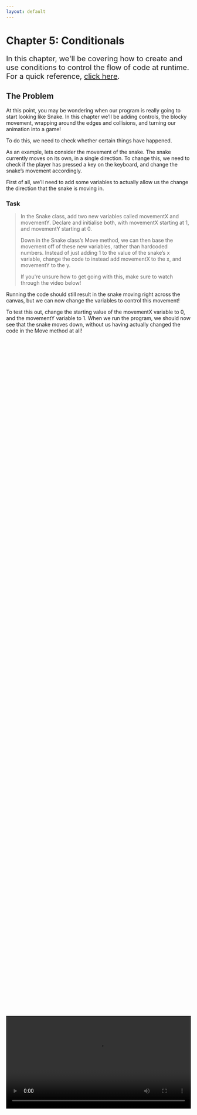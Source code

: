 ```yaml
---
layout: default
---
```


<h1>Chapter 5: Conditionals</h1>
<p style="font-size:20px">
In this chapter, we'll be covering how to create and use conditions to control the flow of code at runtime.
<br>
For a quick reference, <a href="../QuickReference/conditionals">click here</a>.
<br></p>

<h2>The Problem</h2>
At this point, you may be wondering when our program is really going to start looking like Snake. In this chapter we’ll be adding controls, the blocky movement, wrapping around the edges and collisions, and turning our animation into a game!

To do this, we need to check whether certain things have happened. 

As an example, lets consider the movement of the snake. The snake currently moves on its own, in a single direction. To change this, we need to check if the player has pressed a key on the keyboard, and change the snake’s movement accordingly.

First of all, we’ll need to add some variables to actually allow us the change the direction that the snake is moving in.

<h3>Task</h3>
<blockquote>
In the Snake class, add two new variables called movementX and movementY. Declare and initialise both, with movementX starting at 1, and movementY starting at 0.

Down in the Snake class’s Move method, we can then base the movement off of these new variables, rather than hardcoded numbers. Instead of just adding 1 to the value of the snake’s x variable, change the code to instead add movementX to the x, and movementY to the y.

If you're unsure how to get going with this, make sure to watch through the video below!
</blockquote>

Running the code should still result in the snake moving right across the canvas, but we can now change the variables to control this movement! 

To test this out, change the starting value of the movementX variable to 0, and the movementY variable to 1.
When we run the program, we should now see that the snake moves down, without us having actually changed the code in the Move method at all!


<br>
<div style="display: flex; justify-content: center; align-items: center; height: 100%;">
  <video width="600" controls style="max-width: 100%;">
    <source src="{{ site.baseurl }}/Videos/MovementVariables.mp4" type="video/mp4">
    Your browser does not support the video tag.
  </video>
</div>
<br>


<br>
<h2  id="if_statements">If Statements</h2>
But we want to change these values on the fly! So back in the draw method in the main tab, copy and paste in the code below:

{% highlight java %}
if(false){
  snake.movementX = 0;
  snake.movementY = -1;
}
{% endhighlight %}
<br>


This block of code makes use of a few things we’ve seen before, and a new element called the `if statement`!
<li>If statements will run code based on whether a condition returns true.</li>

In the example above, we can see that once again we are making use of both round and curly brackets, to take in information, and to bundle together the code that will run when the condition is met. 

Inside the round brackets, the information we pass in needs to be equal to `true` or `false`, and in this case, we’re directly passing in `false`.

When we run the code, we should see that the snake moves as it did before, because the code bundled together isn’t being run, as the condition (the value inside the round brackets) is never equal to true.

<li>Change the “false” to “true” and run the code again.</li>

This time you should see that the snake immediately begins to move up the screen. In this case, the information we passed in was evaluated as `true`, so the code inside the curly brackets setting the movementY to move the snake upwards was run.


To move this a little closer to controls for our game, change the `true` value to `keyPressed`.


keyPressed is a boolean (`true`/`false`) variable that is built-in to Processing, meaning we don’t have to `declare` or `initialise` it, just like with the setup and draw methods. 


<li>Processing controls the value in <b><i>keyPressed</i></b> for us, and will set it to true when the player is pressing any key, and false when they aren’t.</li>

If we run the program, we should now see that the snake moves as normal, and then moves up as soon as a key is pressed (you may have to click into the canvas window before keyboard controls work).


<br>
<div style="display: flex; justify-content: center; align-items: center; height: 100%;">
  <video width="600" controls style="max-width: 100%;">
    <source src="{{ site.baseurl }}/Videos/IfStatements.mp4" type="video/mp4">
    Your browser does not support the video tag.
  </video>
</div>
<br>


<br>
<h2  id="testing_equality">Testing Equality ==</h2>
This is a good start, but we don’t just want to check if a key has been pressed, we want to test if a specific key has been pressed, and move accordingly.

Change the if statement to reflect the example code below:

{% highlight java %}
if(keyPressed){
  if(key=='w'){
    snake.movementX = 0;
    snake.movementY = -1;
  }
}
{% endhighlight %}
<br>

In the code above, we’ve `nested` a new if statement inside the previous one, moving the code that ran before inside of it.


Inside the round brackets of our nested if statement, we now have a few move new elements. First of all, we have `key`, which is another built-in variable, that will store the most recently pressed key as a char variable. 

<blockquote>
<ul>
<li>A char is the data type for variables that are single characters (letters, numbers, punctuation, etc).</li>
</ul>
</blockquote>


When writing out char values, we enclose the character in `single quotation marks`, just like we have for the ‘w’ after the double equals. The double equals is also new and doesn’t mean assign like the single equals we used when changing variable values did.

<blockquote>
<ul>
	<li>A double equals (==) is used to test if two things are equal</li>
	<li>A single equals (=) is used to assign a value to a variable</li>
</ul>
</blockquote>

So, all together, the new if statement is testing if the value of the key variable is equal to the value of  'w', which will be the case when we press the 'w' key.

When you run the program now, the snake should only begin moving upwards when you press the 'w' key, and other keys should not do this.


We can now add another if statement, inside the keyPressed check, but outside the 'w' check, to test if the player is pressing the 's' key to move downwards.


Edit your code to reflect the code below:

{% highlight java %}
if(keyPressed){
  if(key=='w'){
    snake.movementX = 0;
    snake.movementY = -1;
  }
  if(key=='s'){
    snake.movementX = 0; 
    snake.movementY = 1;
  }
}
{% endhighlight %}
<br>

We should now be able to move up and down in the program using the `w` and `s` keys.

<h3>Task</h3>
<blockquote>
Add two more if statements to change the movement variable to 1 and -1, depending on whether the 'a' or 'd' key is pressed. Remember to also make sure the movementY variable is set to 0, as we don’t want the snake to move diagonally.

If you're unsure how to get this working, watch the video below, but make sure to re-cover this chapter to make sure you understand how to use if statements.
</blockquote>


<br>
<div style="display: flex; justify-content: center; align-items: center; height: 100%;">
  <video width="600" controls style="max-width: 100%;">
    <source src="{{ site.baseurl }}/Videos/TestingEquality.mp4" type="video/mp4">
    Your browser does not support the video tag.
  </video>
</div>
<br>

<br>
<h2  id="comparison_and_logical_operators">Comparison and Logical Operators</h2>
Boolean and Logical Operators
When passing information into our if statement, we might want to check if two things are both true at the same time, or if at least one of them is true. We might want to check if something is not true, or if a value is bigger or smaller than another, and not just exactly equal to it.


In these cases, we need to make use of `Comparison operators` and `Logical Operators`.

The table below lists common comparison and logical operators that you’ll probably want to refer back to when putting together if statements.

<table>
<tbody>
<tr><td>Name</td><td>Symbol</td><td>Example</td><td>Description</td></tr>
<tr><td>Equal</td><td>==</td><td style="white-space: nowrap"> if( a == b ) </td><td>Checks if the value of variables a and b are equal to each other.</td></tr>
<tr><td>Not</td><td>!</td><td style="white-space: nowrap"> if( !a ) </td><td>Checks if the value of variable a is false.</td></tr>
<tr><td>Not Equal</td><td style="white-space: nowrap">!=</td><td> if( a != b ) </td><td>Checks if the value of variables a and b are not equal to each other.</td></tr>
<tr><td>And</td><td>&&</td><td style="white-space: nowrap"> if( a && b ) </td><td>Checks if the value of variables a and b are both equal to true.</td></tr>
<tr><td>Or</td><td>||</td><td style="white-space: nowrap"> if( a || b ) </td><td>Checks if the value of either variable a or b is true.</td></tr>
<tr><td>Less than</td><td style="white-space: nowrap"> < </td><td> if( a < b ) </td><td>Checks if the value of variable a is less than the value of variable b.</td></tr>
<tr><td>Greater than</td><td style="white-space: nowrap"> > </td><td> if( a > b ) </td><td>Checks if the value of variable a is greater than the value of variable b.</td></tr>
<tr><td>Less than or equal to</td><td style="white-space: nowrap"> <= </td><td> if( a <= b ) </td><td>Checks if the value of variable a is less than or equal to the value of variable b.</td></tr>
<tr><td>Greater than or equal to</td><td style="white-space: nowrap"> >= </td><td> if( a >= b ) </td><td>Checks if the value of variable a is greater than or equal to the value of variable b.</td></tr>
</tbody>
</table>

If you want to, you can combine logical and comparison operations, making use of round brackets in the same way that you would in maths to calculate whether part of the calculation is true or false before continuing.


The below code, for example, would check if only variable a is true, and that b and c are both false.

{% highlight java %}
if( (a&&!(b||c))
{% endhighlight %}
<br>


Building the checks inside if statements can be a little daunting, so if you’re unsure, make sure to follow along with the above example in the video below.


<br>
<div style="display: flex; justify-content: center; align-items: center; height: 100%;">
  <video width="600" controls style="max-width: 100%;">
    <source src="{{ site.baseurl }}/Videos/BooleanOperators.mp4" type="video/mp4">
    Your browser does not support the video tag.
  </video>
</div>
<br>

<br>
<h2  id="putting_it_into_practice">Putting It Into Practice</h2>
Let's actually put some of these comparison and logical operators into practice!


It’s worthwhile noting that upper- and lower-case letters are technically different characters, so if you have CapsLock turned on when playing the game, the ‘w’ check will fail, as you’ll actually be putting ‘W’ into the key variable, so to add more resilience, feel free to adapt your code to include the upper-case version of each direction key as below:

{% highlight java %}
if(key=='w' || key=='W')
{% endhighlight %}
<br>

<h3>Important!</h3>
Note how in the example above how we can’t just say `if ( key is equal to w OR W )`.

We have to say `if ( key is equal to w OR key is equal to W )`. This is because the OR, AND and NOT operators only work with true or false values (because they're logical operators). So we first evaluate whether `key is equal to w`, and then evaluate whether `key is equal to W` is true or false. We can then use the OR, to return true or false overall, if one OR the other is true (OR both!).

Each section needs to make sense as a true/false on its own.


<br>
<div style="display: flex; justify-content: center; align-items: center; height: 100%;">
  <video width="600" controls style="max-width: 100%;">
    <source src="{{ site.baseurl }}/Videos/LogicalOperators.mp4" type="video/mp4">
    Your browser does not support the video tag.
  </video>
</div>
<br>

<br>
<h2  id="else_and_else_if">Else and Else If</h2>
Sometimes we want to run one set of code if a condition has been met, and another set of code if it hasn't. In these cases, it can be useful to use an "else".

Following an if statement's closing curly bracket, we can add an additional set of code to run in the case that the previous condition wasn't met. To do this, we simply write "else" followed by more curly brackets to define the scope of the else statement.

In a new project, copy and paste the code below:

{% highlight java %}
int x = 1;

if(x < 2){
println("x is less than 2");
}
else{
println("x is greater than 2");
}
{% endhighlight %}
<br>

We can see in the code above that the else statement doesn't need any additional round brackets, because we're not passing in a condition to check, we already know at that point in the code flow whether the previous condition was met or not, and if it wasn't then the code inside the curly brackets gets run.

If you run the code, you should see that "x is less than 2" is printed to the console, because the value of x (1) is less than 2, and the code in the if statement got to run.

<li>Change the code to set the value of x to 3.</li>

When you now run the code, you should see that "x is greater than 2" is printed to the console, because the value of x (now 3) is NOT less than 2, so the code in the if statement never ran, so the code in the else statement ran instead.

<h3>Else If</h3>
You may have realised there's a problem with the code in the example above. If we set the value of x to be exactly 2, then it is still NOT less than 2, so the console print out reads "x is greater than 2", which is incorrect. In this case we want to add another check, in between the first check and the else statement.

Update your code to reflect the changes below:

{% highlight java %}
int x = 1;

if(x < 2){
println("x is less than 2");
}
else if( x == 2){
println("x is exactly 2");
}
else{
println("x is greater than 2");
}
{% endhighlight %}
<br>

In this example, we can now see that we've snuck in another if statement, that flows off of an else, meaning it will only run if the previous statement was unsuccessful.
You can continue this pattern as many times as you'd like, with more `else if` statements in between the opening `if` and closing `else` (but make sure there's only one `else` on its own for each `if`!).

You can also have an `if` and `else if`, without following it with an `else`, it isn't a requirement!


<br>
<div style="display: flex; justify-content: center; align-items: center; height: 100%;">
  <video width="600" controls style="max-width: 100%;">
    <source src="{{ site.baseurl }}/Videos/ElseAndElseIf.mp4" type="video/mp4">
    Your browser does not support the video tag.
  </video>
</div>
<br>

<br>
<h2  id="modulus_operator">Modulus Operator</h2>
If you've followed along with everything so far, you should be able to move the snake around the canvas, with it wrapping around the edges. This is great, but it's missing the classic blocky movement. We want to update the movement code to make the movements our snake makes bigger, but less frequent.
Bigger movements is easier, so let's do that first!

<h3>Task</h3>
<blockquote>
Each time the snake moves, instead of moving 1 pixel, we want it to move its full size, so in the Snake class, update the code that adds movementX and movementY to x and y, to instead add "movementX * size" to x, and "movementY * size" to y.
</blockquote>

If you run the code now, we should see that the snake moves *very* quickly, as each step its taking every frame is now much bigger.

<h3>Modulus %</h3>
To slow down the movement, we're going to make use of another in-built variable "frameCount", and a new operator called "Modulus", which you can think of as the "remainder operator".

<li>Modulus can be used in the same way as +, -, * or /, as it is a mathematical operator.</li>
<li>To use modulus, we use the % symbol.</li>
<li>Modulus return the remainder of a division.</li>

As an example, if we're working with  whole numbers, and we wanted to divide 11 by 5, we'd get 2, with a remainder of 1. Dividing 11 by 5 would give you the 2, and doing 11 modulus 5 would give you 1, as it returns only the remainder.

We can test this simply in code by just printing the calculation results out directly:

{% highlight java %}
println(11/5);
println(11%5);
{% endhighlight %}
<br>

This can be useful in cases where we want to have something happen periodically, because we can check if a variable that gets updated every frame (frameCount!) is perfectly divisible my a number, and only if it is (when the remainder is 0) do we do the thing we want to happen periodically.

If we want the snake to only move once every 15 frames for example, we can check that the remainder of frameCount modulus 15 is 0, and then run the movement code if this was true.

In code, that would look like this:

{% highlight java %}
if(frameCount % 15 == 0){
	//movement code here
}
{% endhighlight %}
<br>

<h3>Task</h3>
<blockquote>
Copy the above code into the top of the Snake class's Move method, and put the lines of code updating the x and y positions inside the curly brackets of the if statement.
</blockquote>

Running the code should now show the snake moving further, but less often, as we wanted!

Watch the video below if you're not sure if you've got this quite right!


<br>
<div style="display: flex; justify-content: center; align-items: center; height: 100%;">
  <video width="600" controls style="max-width: 100%;">
    <source src="{{ site.baseurl }}/Videos/Modulus.mp4" type="video/mp4">
    Your browser does not support the video tag.
  </video>
</div>
<br>

<br>
<h2>Quick check!</h2>
Before you move on, let's have a quick check that you've got everything so far!
<div class="question1container" data-correct-answer="C">
    <h3>Which of the following lines of code correctly tests if a variable called x is greater than or equal to 10?</h3>
    <form id="quizForm">
        <input type="radio" id="option1" name="answer" value="A" data-feedback="That's not quite right, this if statement is missing round brackets, remember the condition we're testing is the information we're passing in.">
        <label for="option1">if x >= 10</label><br>
        <input type="radio" id="option2" name="answer" value="B" data-feedback="This is technically correct, although the readability of the code would definitely be improved by using the greater than equal to operator, rather than testing if x is not less than 10!">
        <label for="option2">if( !(x < 10) ){</label><br>
        <input type="radio" id="option3" name="answer" value="C" data-feedback="That's correct! This line makes proper use of the appropriate brackets and correctly tests if x is greater tha or equal to 10.">
        <label for="option3">if( x >= 10 ){</label><br>
        <input type="radio" id="option4" name="answer" value="D" data-feedback="That's not quite right, the symbols in the greater than or equal to operator are backwards, remember that it's greater than > or equal to =, so its >=.">
        <label for="option4">if( x => 10 ){</label><br><br>
        <button type="button" onclick="checkAnswer('.question1container')">Submit</button><p id="result" class="result"></p>
    </form>
</div>

<div class="question2container" data-correct-answer="B">
    <h3>Which of the following lines of code would test if both variables A and B were false?</h3>
    <form id="quizForm">
        <input type="radio" id="option1" name="answer" value="A" data-feedback="That's not quite right, whilst testing if B is equal to false is good, we can't test both A and B together like this! This would instead check if A was true and B was false.">
        <label for="option1">if( A && B == false ){</label><br>
        <input type="radio" id="option2" name="answer" value="B" data-feedback="That's correct! We are quite literally checking if A is not true, and if B is not true. We could also have written if(! (A || B) ) to test if A or B were true, and inverted it with the NOT!">
        <label for="option2">if( !A && !B ){</label><br>
        <input type="radio" id="option3" name="answer" value="C" data-feedback="That's not quite right, this would test if A and B are both true, and then inverted this using the NOT. Which would return true in cases where one of A and B are true but not both, which isn't what we want!">
        <label for="option3">if( !( A && B ) ){</label><br>
        <input type="radio" id="option4" name="answer" value="D" data-feedback="That's not quite right! It's definitely possible to write the same condition in multiple ways, but the above answers aren't quite logically the same!">
        <label for="option4">All of the above</label><br><br>
        <button type="button" onclick="checkAnswer('.question2container')">Submit</button><p id="result" class="result">  </p>
    </form>
</div>

<div class="question3container" data-correct-answer="C">
    <h3>Which of the following statements is correct?</h3>
    <form id="quizForm">
        <input type="radio" id="option1" name="answer" value="A" data-feedback="That's correct! Although isn't the only correct answer!">
        <label for="option1">You can follow an if statement with as many else if statements as you'd like</label><br>
        <input type="radio" id="option2" name="answer" value="B" data-feedback="That's correct! Although isn't the only correct answer!">
        <label for="option2">You can only have one else statement following an if statement, without starting a new if statement</label><br>
        <input type="radio" id="option3" name="answer" value="C" data-feedback="That's correct! Although isn't the only correct answer!">
        <label for="option3">An else if statement will not run if the previous condition was met, even if its condition would be true</label><br>
        <input type="radio" id="option4" name="answer" value="D" data-feedback="That's correct! All of the above statements are true of if statements!">
        <label for="option4">All of the above</label><br><br>
        <button type="button" onclick="checkAnswer('.question3container')">Submit</button><p id="result" class="result">  </p>
    </form>
</div>

<br>

<br>
<h2 id="snake_video">Snake Game: Part 5</h2>
To finish up the Snake game for this chapter, we're going to make the apple move when it the snake collides with it, and make the snake wrap around the screen.

<h3>Task</h3>
<blockquote>
To make the snake wrap around the screen, we’re going to make more use of the "width" and "height" built-in variables, which hold the width and height of the canvas in pixels.
See if you can write some more if statements in the Snake class's Move method, after the snake has moved, to fulfil the following requirements:

<br>
<ul>
<li>If the snake’s x position is greater than or equal to “width”:<ul><li> The x position should be set to 0.</li></ul></li>
</ul>

<ul>
<li>If the snake’s x position is less than 0:<ul><li> The x position should be set to “width-size”.</li></ul></li>
</ul>

<ul>
<li>If the snake’s y position is greater than or equal to “height”:<ul><li> The y position should be set to 0.</li></ul></li>
</ul>

<ul>
<li>If the snake’s y position is less than 0:<ul><li> The y position should be set to “height-size”.</li></ul></li>
</ul>

</blockquote>

And finally, before watching the video below, see if you can make the apple respawn if its x and y positions are equal to the snake's x and y positions.

Again, if you're unsure how to get this working, make sure to follow along with the video below!

<div style="display: flex; justify-content: center; align-items: center; height: 100%;">
  <video width="600" controls style="max-width: 100%;">
    <source src="{{ site.baseurl }}/Videos/SnakePart5.mp4" type="video/mp4">
    Your browser does not support the video tag.
  </video>
</div>

<br>
<h2>Summary</h2>
This chapter covers the use of if statements to test conditions, which is a really vital aspect of all programming, as it allows us to control the flow of our code. Make sure to go back over the chapter if you're unsure at all on how to implement any of the content we've covered.


<br>
<h2>Explore</h2>
<ul>
    <li><h3><a href="../Extras/Switch_Statements_and_Enums">To run different code when a variable is set to different values do I have to use loads of if/else statements?</a></h3></li>
</ul>

<p style="font-size: 30px; text-align: right;"><a href="./arrays">Chapter 6 >></a></p>

<br>
<br>
<br>

	{% include quiz_script.html %}